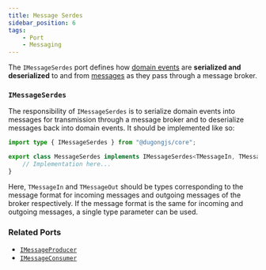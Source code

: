 ```yaml
---
title: Message Serdes
sidebar_position: 6
tags:
    - Port
    - Messaging
---
```


The `IMessageSerdes` port defines how [domain events](../core-concepts/domain-events.md) are **serialized and deserialized** to and from [messages](../core-concepts/messages.md) as they pass through a message broker.

### `IMessageSerdes`

The responsibility of `IMessageSerdes` is to serialize domain events into messages for transmission through a message broker and to deserialize messages back into domain events. It should be implemented like so:

```typescript
import type { IMessageSerdes } from "@dugongjs/core";

export class MessageSerdes implements IMessageSerdes<TMessageIn, TMessageOut> {
    // Implementation here...
}
```

Here, `TMessageIn` and `TMessageOut` should be types corresponding to the message format for incoming messages and outgoing messages of the broker respectively. If the message format is the same for incoming and outgoing messages, a single type parameter can be used.

### Related Ports

- [`IMessageProducer`](./message-producer.md)
- [`IMessageConsumer`](./message-consumer.md)
